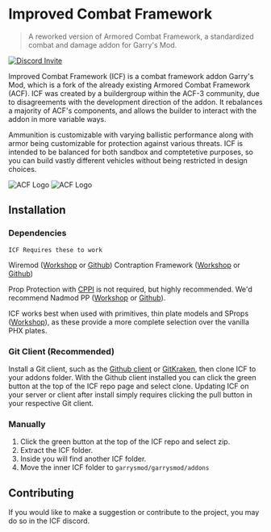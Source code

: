 # Improved Combat Framework
> A reworked version of Armored Combat Framework, a standardized combat and damage addon for Garry's Mod.

[![Discord Invite](https://img.shields.io/discord/654142834030542878?label=Chat&style=flat-square)](https://discord.gg/nfjyF2FPVf)

Improved Combat Framework (ICF) is a combat framework addon Garry's Mod, which is a fork of the already existing Armored Combat Framework (ACF). ICF was created by a buildergroup within the ACF-3 community, due to disagreements with the development direction of the addon. It rebalances a majority of ACF's components, and allows the builder to interact with the addon in more variable ways.

Ammunition is customizable with varying ballistic performance along with armor being customizable for protection against various threats. ICF is intended to be balanced for both sandbox and comptetetive purposes, so you can build vastly different vehicles without being restricted in design choices.

![ACF Logo](acf-logo-dark.png#gh-light-mode-only)
![ACF Logo](acf-logo-light.png#gh-dark-mode-only)

## Installation

### Dependencies
    ICF Requires these to work

Wiremod ([Workshop](https://steamcommunity.com/workshop/filedetails/?id=160250458) or [Github](https://github.com/wiremod))
Contraption Framework ([Workshop](https://steamcommunity.com/sharedfiles/filedetails/?id=3154971187) or [Github](https://github.com/ACF-Team/CFW))

Prop Protection with [CPPI](http://ulyssesmod.net/archive/CPPI_v1-3.pdf) is not required, but highly recommended. We'd recommend Nadmod PP ([Workshop](https://steamcommunity.com/sharedfiles/filedetails/?id=159298542) or [Github](https://github.com/Nebual/NadmodPP)).

ICF works best when used with primitives, thin plate models and SProps ([Workshop](https://steamcommunity.com/sharedfiles/filedetails/?id=173482196)), as these provide a more complete selection over the vanilla PHX plates.


### Git Client (Recommended)

Install a Git client, such as the [Github client](https://desktop.github.com/) or [GitKraken](https://www.gitkraken.com/), then clone ICF to your addons folder. With the Github client installed you can click the green button at the top of the ICF repo page and select clone. Updating ICF on your server or client after install simply requires clicking the pull button in your respective Git client.

### Manually

1. Click the green button at the top of the ICF repo and select zip.
2. Extract the ICF folder.
3. Inside you will find another ICF folder.
4. Move the inner ICF folder to `garrysmod/garrysmod/addons`

## Contributing

If you would like to make a suggestion or contribute to the project, you may do so in the ICF discord.
